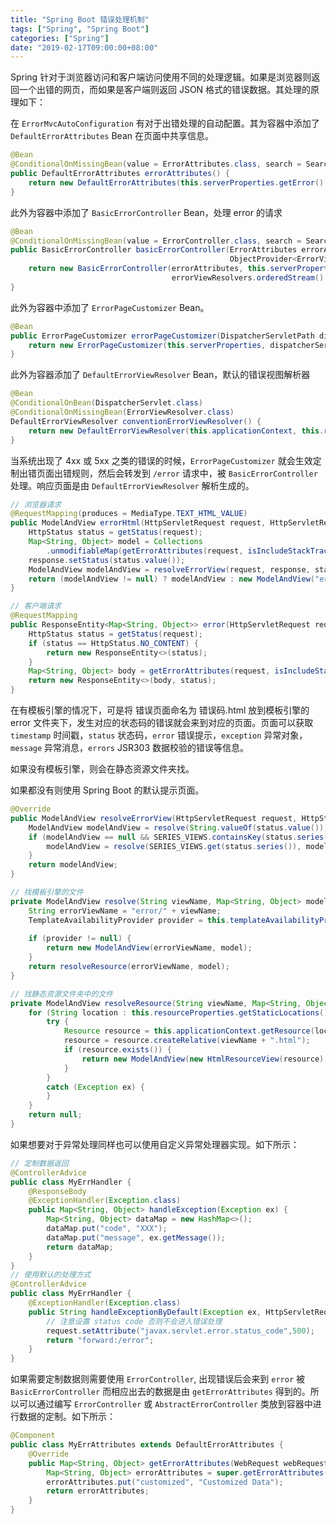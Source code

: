 ```yaml
---
title: "Spring Boot 错误处理机制"
tags: ["Spring", "Spring Boot"]
categories: ["Spring"]
date: "2019-02-17T09:00:00+08:00"
---
```


Spring 针对于浏览器访问和客户端访问使用不同的处理逻辑。如果是浏览器则返回一个出错的网页，而如果是客户端则返回 JSON 格式的错误数据。其处理的原理如下：

在 `ErrorMvcAutoConfiguration` 有对于出错处理的自动配置。其为容器中添加了 `DefaultErrorAttributes` Bean 在页面中共享信息。

```java
@Bean
@ConditionalOnMissingBean(value = ErrorAttributes.class, search = SearchStrategy.CURRENT)
public DefaultErrorAttributes errorAttributes() {
    return new DefaultErrorAttributes(this.serverProperties.getError().isIncludeException());
}
```

此外为容器中添加了 `BasicErrorController` Bean，处理 error 的请求

```java
@Bean
@ConditionalOnMissingBean(value = ErrorController.class, search = SearchStrategy.CURRENT)
public BasicErrorController basicErrorController(ErrorAttributes errorAttributes,
                                                 ObjectProvider<ErrorViewResolver> errorViewResolvers) {
    return new BasicErrorController(errorAttributes, this.serverProperties.getError(),
                                    errorViewResolvers.orderedStream().collect(Collectors.toList()));
}
```

此外为容器中添加了 `ErrorPageCustomizer` Bean。

```java
@Bean
public ErrorPageCustomizer errorPageCustomizer(DispatcherServletPath dispatcherServletPath) {
    return new ErrorPageCustomizer(this.serverProperties, dispatcherServletPath);
}
```

此外为容器添加了 `DefaultErrorViewResolver` Bean，默认的错误视图解析器

```java
@Bean
@ConditionalOnBean(DispatcherServlet.class)
@ConditionalOnMissingBean(ErrorViewResolver.class)
DefaultErrorViewResolver conventionErrorViewResolver() {
    return new DefaultErrorViewResolver(this.applicationContext, this.resourceProperties);
}
```



当系统出现了 4xx 或 5xx 之类的错误的时候，`ErrorPageCustomizer` 就会生效定制出错页面出错规则，然后会转发到 `/error` 请求中，被 `BasicErrorController` 处理。响应页面是由 `DefaultErrorViewResolver` 解析生成的。
```java
// 浏览器请求
@RequestMapping(produces = MediaType.TEXT_HTML_VALUE)
public ModelAndView errorHtml(HttpServletRequest request, HttpServletResponse response) {
    HttpStatus status = getStatus(request);
    Map<String, Object> model = Collections
        .unmodifiableMap(getErrorAttributes(request, isIncludeStackTrace(request, MediaType.TEXT_HTML)));
    response.setStatus(status.value());
    ModelAndView modelAndView = resolveErrorView(request, response, status, model);
    return (modelAndView != null) ? modelAndView : new ModelAndView("error", model);
}

// 客户端请求
@RequestMapping
public ResponseEntity<Map<String, Object>> error(HttpServletRequest request) {
    HttpStatus status = getStatus(request);
    if (status == HttpStatus.NO_CONTENT) {
        return new ResponseEntity<>(status);
    }
    Map<String, Object> body = getErrorAttributes(request, isIncludeStackTrace(request, MediaType.ALL));
    return new ResponseEntity<>(body, status);
}
```

在有模板引擎的情况下，可是将 错误页面命名为 错误码.html 放到模板引擎的 error 文件夹下，发生对应的状态码的错误就会来到对应的页面。页面可以获取 `timestamp` 时间戳，`status` 状态码，`error` 错误提示，`exception` 异常对象，`message` 异常消息，`errors` JSR303 数据校验的错误等信息。

如果没有模板引擎，则会在静态资源文件夹找。

如果都没有则使用 Spring Boot 的默认提示页面。

```java
@Override
public ModelAndView resolveErrorView(HttpServletRequest request, HttpStatus status, Map<String, Object> model) {
    ModelAndView modelAndView = resolve(String.valueOf(status.value()), model);
    if (modelAndView == null && SERIES_VIEWS.containsKey(status.series())) {
        modelAndView = resolve(SERIES_VIEWS.get(status.series()), model);
    }
    return modelAndView;
}

// 找模板引擎的文件
private ModelAndView resolve(String viewName, Map<String, Object> model) {
    String errorViewName = "error/" + viewName;
    TemplateAvailabilityProvider provider = this.templateAvailabilityProviders.getProvider(errorViewName,
                                                                                           this.applicationContext);
    if (provider != null) {
        return new ModelAndView(errorViewName, model);
    }
    return resolveResource(errorViewName, model);
}

// 找静态资源文件夹中的文件
private ModelAndView resolveResource(String viewName, Map<String, Object> model) {
    for (String location : this.resourceProperties.getStaticLocations()) {
        try {
            Resource resource = this.applicationContext.getResource(location);
            resource = resource.createRelative(viewName + ".html");
            if (resource.exists()) {
                return new ModelAndView(new HtmlResourceView(resource), model);
            }
        }
        catch (Exception ex) {
        }
    }
    return null;
}
```

如果想要对于异常处理同样也可以使用自定义异常处理器实现。如下所示：

```java
// 定制数据返回
@ControllerAdvice
public class MyErrHandler {
    @ResponseBody
    @ExceptionHandler(Exception.class)
    public Map<String, Object> handleException(Exception ex) {
        Map<String, Object> dataMap = new HashMap<>();
        dataMap.put("code", "XXX");
        dataMap.put("message", ex.getMessage());
        return dataMap;
    }
}
// 使用默认的处理方式
@ControllerAdvice
public class MyErrHandler {
    @ExceptionHandler(Exception.class)
    public String handleExceptionByDefault(Exception ex, HttpServletRequest request) {
        // 注意设置 status code 否则不会进入错误处理
        request.setAttribute("javax.servlet.error.status_code",500);
        return "forward:/error";
    }
}
```

如果需要定制数据则需要使用 `ErrorController`, 出现错误后会来到 `error`  被 `BasicErrorController`  而相应出去的数据是由 `getErrorAttributes` 得到的。所以可以通过编写 `ErrorController` 或 `AbstractErrorController` 类放到容器中进行数据的定制。如下所示：

```java
@Component
public class MyErrAttributes extends DefaultErrorAttributes {
    @Override
    public Map<String, Object> getErrorAttributes(WebRequest webRequest, boolean includeStackTrace) {
        Map<String, Object> errorAttributes = super.getErrorAttributes(webRequest, includeStackTrace);
        errorAttributes.put("customized", "Customized Data");
        return errorAttributes;
    }
}
```

